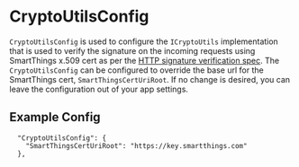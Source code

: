 

# CryptoUtilsConfig

```CryptoUtilsConfig``` is used to configure the ```ICryptoUtils``` implementation that is used to verify the signature on the incoming requests using SmartThings x.509 cert as per the [HTTP signature verification spec](https://developer-preview.smartthings.com/docs/connected-services/hosting/webhook-smartapp#authorizing-calls-from-smartthings). The ```CryptoUtilsConfig``` can be configured to override the base url for the SmartThings cert, ```SmartThingsCertUriRoot```.  If no change is desired, you can leave the configuration out of your app settings.

## Example Config

```
  "CryptoUtilsConfig": {
    "SmartThingsCertUriRoot": "https://key.smartthings.com"
  },
```
